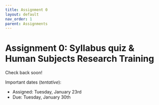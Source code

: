 ```yaml
---
title: Assignment 0
layout: default
nav_order: 1
parent: Assignments
---
```

# Assignment 0: Syllabus quiz & Human Subjects Research Training

Check back soon!

Important dates (_tentative_):
- Assigned: Tuesday, January 23rd
- Due: Tuesday, January 30th

